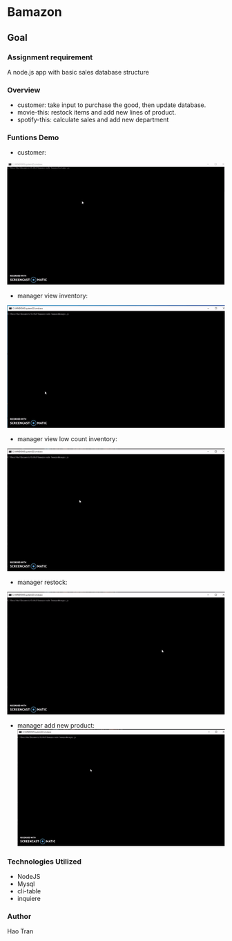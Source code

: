 # Bamazon

## Goal 

### Assignment requirement
A node.js app with basic sales database structure

### Overview
- customer: take input to purchase the good, then update database.
- movie-this: restock items and add new lines of product.
- spotify-this: calculate sales and add new department

### Funtions Demo
- customer: 

![](https://raw.githubusercontent.com/donxiya/bamazon/master/screenshot/ezgif.com-video-to-gif0.gif?token=AHQOALIMP4HVE4UCXMJIIC25EF6JO)

- manager view inventory:

![](https://raw.githubusercontent.com/donxiya/bamazon/master/screenshot/ezgif.com-video-to-gif.gif?token=AHQOALOLU6W4DYSNF3OBGPC5EF6L2)

- manager view low count inventory:

![](https://raw.githubusercontent.com/donxiya/bamazon/master/screenshot/ezgif.com-video-to-gif%20(1).gif?token=AHQOALLIA55GJTNOO7ZEABC5EF6WC)

- manager restock:

![](https://raw.githubusercontent.com/donxiya/bamazon/master/screenshot/ezgif.com-video-to-gif%20(2).gif?token=AHQOALNMZZYT6J6Q2ME5HBK5EF6YM)

- manager add new product:
![](https://raw.githubusercontent.com/donxiya/bamazon/master/screenshot/ezgif.com-video-to-gif%20(3).gif?token=AHQOALJQNSAOPQNB5IVNVDC5EF62K)

### Technologies Utilized
- NodeJS
- Mysql
- cli-table
- inquiere

### Author
Hao Tran

